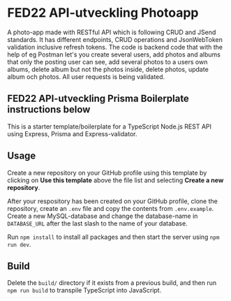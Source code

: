# FED22 API-utveckling Photoapp

A photo-app made with RESTful API which is following CRUD and JSend standards. It has different endpoints, CRUD operations and JsonWebToken validation inclusive refresh tokens. 
The code is backend code that with the help of eg Postman let's you create several users, add photos and albums that only the posting user can see, add several photos to a users own albums, delete album but not the photos inside, delete photos, update album och photos. All user requests is being validated.



## FED22 API-utveckling Prisma Boilerplate instructions below

This is a starter template/boilerplate for a TypeScript Node.js REST API using Express, Prisma and Express-validator.

## Usage

Create a new repository on your GitHub profile using this template by clicking on **Use this template** above the file list and selecting **Create a new repository**.

After your respository has been created on your GitHub profile, clone the repository, create an `.env` file and copy the contents from `.env.example`. Create a new MySQL-database and change the database-name in `DATABASE_URL` after the last slash to the name of your database.

Run `npm install` to install all packages and then start the server using `npm run dev`.

## Build

Delete the `build/` directory if it exists from a previous build, and then run `npm run build` to transpile TypeScript into JavaScript.
